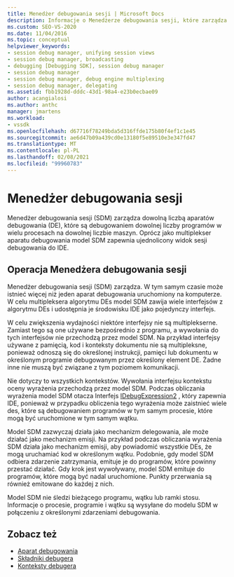 ```yaml
---
title: Menedżer debugowania sesji | Microsoft Docs
description: Informacje o Menedżerze debugowania sesji, które zarządza wieloma aparatami debugowania debugowanie programów w wielu procesach na dowolnej liczbie komputerów.
ms.custom: SEO-VS-2020
ms.date: 11/04/2016
ms.topic: conceptual
helpviewer_keywords:
- session debug manager, unifying session views
- session debug manager, broadcasting
- debugging [Debugging SDK], session debug manager
- session debug manager
- session debug manager, debug engine multiplexing
- session debug manager, delegating
ms.assetid: fbb1928d-dddc-43d1-98a4-e23b0ecbae09
author: acangialosi
ms.author: anthc
manager: jmartens
ms.workload:
- vssdk
ms.openlocfilehash: d67716f78249bda5d316ffde175b80f4ef1c1e45
ms.sourcegitcommit: ae6d47b09a439cd0e13180f5e89510e3e347fd47
ms.translationtype: MT
ms.contentlocale: pl-PL
ms.lasthandoff: 02/08/2021
ms.locfileid: "99960783"
---
```

# <a name="session-debug-manager"></a>Menedżer debugowania sesji
Menedżer debugowania sesji (SDM) zarządza dowolną liczbą aparatów debugowania (DE), które są debugowaniem dowolnej liczby programów w wielu procesach na dowolnej liczbie maszyn. Oprócz jako multiplekser aparatu debugowania model SDM zapewnia ujednolicony widok sesji debugowania do IDE.

## <a name="session-debug-manager-operation"></a>Operacja Menedżera debugowania sesji
 Menedżer debugowania sesji (SDM) zarządza. W tym samym czasie może istnieć więcej niż jeden aparat debugowania uruchomiony na komputerze. W celu multipleksera algorytmu DEs model SDM zawija wiele interfejsów z algorytmu DEs i udostępnia je środowisku IDE jako pojedynczy interfejs.

 W celu zwiększenia wydajności niektóre interfejsy nie są multiplekserne. Zamiast tego są one używane bezpośrednio z programu, a wywołania do tych interfejsów nie przechodzą przez model SDM. Na przykład interfejsy używane z pamięcią, kod i konteksty dokumentu nie są multipleksne, ponieważ odnoszą się do określonej instrukcji, pamięci lub dokumentu w określonym programie debugowanym przez określony element DE. Żadne inne nie muszą być związane z tym poziomem komunikacji.

 Nie dotyczy to wszystkich kontekstów. Wywołania interfejsu kontekstu oceny wyrażenia przechodzą przez model SDM. Podczas obliczania wyrażenia model SDM otacza Interfejs [IDebugExpression2](../../extensibility/debugger/reference/idebugexpression2.md) , który zapewnia IDE, ponieważ w przypadku obliczenia tego wyrażenia może zaistnieć wiele des, które są debugowaniem programów w tym samym procesie, które mogą być uruchomione w tym samym wątku.

 Model SDM zazwyczaj działa jako mechanizm delegowania, ale może działać jako mechanizm emisji. Na przykład podczas obliczania wyrażenia SDM działa jako mechanizm emisji, aby powiadomić wszystkie DEs, że mogą uruchamiać kod w określonym wątku. Podobnie, gdy model SDM odbiera zdarzenie zatrzymania, emituje je do programów, które powinny przestać działać. Gdy krok jest wywoływany, model SDM emituje do programów, które mogą być nadal uruchomione. Punkty przerwania są również emitowane do każdej z nich.

 Model SDM nie śledzi bieżącego programu, wątku lub ramki stosu. Informacje o procesie, programie i wątku są wysyłane do modelu SDM w połączeniu z określonymi zdarzeniami debugowania.

## <a name="see-also"></a>Zobacz też
- [Aparat debugowania](../../extensibility/debugger/debug-engine.md)
- [Składniki debugera](../../extensibility/debugger/debugger-components.md)
- [Konteksty debugera](../../extensibility/debugger/debugger-contexts.md)

